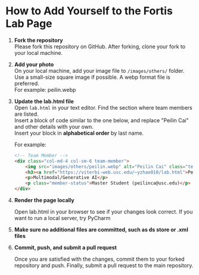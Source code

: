 # How to Add Yourself to the Fortis Lab Page

1. **Fork the repository**  
   Please fork this repository on GitHub. After forking, clone your fork to your local machine.

2. **Add your photo**  
   On your local machine, add your image file to `/images/others/` folder. Use a small-size square image if possible. A webp format file is preferred.  
   For example: peilin.webp

3. **Update the lab.html file**  
   Open `lab.html` in your text editor. Find the section where team members are listed.  
   Insert a block of code similar to the one below, and replace "Peilin Cai" and other details with your own.  
   Insert your block in **alphabetical order** by last name.
   
   For example:  
   ```html
   <!-- Team Member -->
   <div class="col-md-4 col-sm-6 team-member">
       <img src="images/others/peilin.webp" alt="Peilin Cai" class="team-img">
       <h3><a href="https://viterbi-web.usc.edu/~yzhao010/lab.html">Peilin Cai</a></h3>
       <p>Multimodal/Generative AI</p>
       <p class="member-status">Master Student (peilinca@usc.edu)</p>
   </div>

4. **Render the page locally**

   Open lab.html in your browser to see if your changes look correct. If you want to run a local server, try PyCharm

5. **Make sure no additional files are committed, such as ds store or .xml files**

6. **Commit, push, and submit a pull request**

   Once you are satisfied with the changes, commit them to your forked repository and push.
   Finally, submit a pull request to the main repository.
